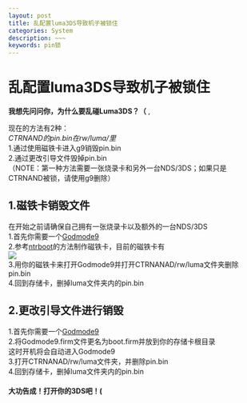 ```yaml
---
layout: post
title: 乱配置luma3DS导致机子被锁住
categories: System
description: ~~~
keywords: pin锁
---
```


# 乱配置luma3DS导致机子被锁住


**我想先问问你，为什么要乱碰Luma3DS？（**
, 

现在的方法有2种：<br />
_CTRNAND的pin.bin在rw/luma/里_<br />
1.通过使用磁铁卡进入g9销毁pin.bin<br />
2.通过更改引导文件毁掉pin.bin<br />
（NOTE：第一种方法需要一张烧录卡和另外一台NDS/3DS；如果只是CTRNAND被锁，请使用g9删除）

## 1.磁铁卡销毁文件
在开始之前请确保自己拥有一张烧录卡以及额外的一台NDS/3DS<br />
1.首先你需要一个<a href="https://github.com/d0k3/GodMode9/releases/tag/v1.9.2pre1">Godmode9</a><br />
2.参考<a href="https://stray-soul.com/index.php/ntrboot">ntrboot</a>的方法制作磁铁卡，目前的磁铁卡有<br /><img src="https://3ds.hacks.guide/images/screenshots/ntrboot-flashcarts.png"><br />
3.用你的磁铁卡来打开Godmode9并打开CTRNANAD/rw/luma文件夹删除pin.bin<br />
4.回到存储卡，删掉luma文件夹内的pin.bin

## 2.更改引导文件进行销毁
1.首先你需要一个<a href="https://github.com/d0k3/GodMode9/releases/tag/v1.9.2pre1">Godmode9</a><br />
2.将Godmode9.firm文件更名为boot.firm并放到你的存储卡根目录<br />
这时开机将会自动进入Godmode9<br />
3.打开CTRNANAD/rw/luma文件夹，并删除pin.bin<br />
4.回到存储卡，删掉luma文件夹内的pin.bin<br />
<h4>大功告成！打开你的3DS吧！(</h4>
